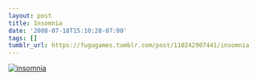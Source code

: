 ```yaml
---
layout: post
title: Insomnia
date: '2008-07-18T15:10:28-07:00'
tags: []
tumblr_url: https://fugugames.tumblr.com/post/110242907441/insomnia
---
```

[![](http://itshardtofondlepenguins.com/wp-content/uploads/2008/07/insomnia.jpg "insomnia")](http://itshardtofondlepenguins.com/wp-content/uploads/2008/07/insomnia.jpg)
